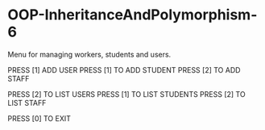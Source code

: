 # OOP-InheritanceAndPolymorphism-6
Menu for managing workers, students and users.

PRESS [1] ADD USER
    PRESS [1] TO ADD STUDENT
    PRESS [2] TO ADD STAFF

PRESS [2] TO LIST USERS
    PRESS [1] TO LIST STUDENTS
    PRESS [2] TO LIST STAFF

 PRESS [0] TO EXIT

